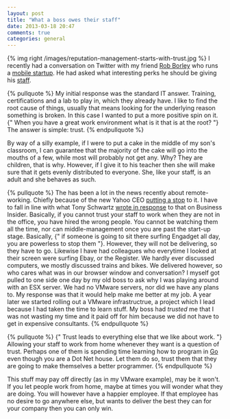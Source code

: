 ```yaml
---
layout: post
title: "What a boss owes their staff"
date: 2013-03-18 20:47
comments: true
categories: general
---
```

{% img right /images/reputation-management-starts-with-trust.jpg %} I recently had a conversation on Twitter with my friend [Rob Borley](http://www.robborley.com/) who runs a [mobile startup](http://www.dootrix.com/). He had asked what interesting perks he should be giving his [staff](https://twitter.com/bobscape/statuses/313610008535367680).
<!-- more -->

{% pullquote %}
My initial response was the standard IT answer. Training, certifications and a lab to play in, which they already have. I like to find the root cause of things, usually that means looking for the underlying reason something is broken. In this case I wanted to put a more positive spin on it. {" When you have a great work environment what is it that is at the root? "} The answer is simple: trust.
{% endpullquote %}

By way of a silly example, if I were to put a cake in the middle of my son's classroom, I can guarantee that the majority of the cake will go into the mouths of a few, while most will probably not get any. Why? They are children, that is why. However, if I give it to his teacher then she will make sure that it gets evenly distributed to everyone. She, like your staff, is an adult and she behaves as such.

{% pullquote %}
The has been a lot in the news recently about remote-working. Chiefly because of the new Yahoo CEO [putting a stop](http://allthingsd.com/20130222/physically-together-heres-the-internal-yahoo-no-work-from-home-memo-which-extends-beyond-remote-workers/) to it. I have to fall in line with what Tony Schwartz [wrote in response](http://www.businessinsider.com/want-productive-employees-treat-them-like-adults-2013-3) to that on Business Insider. Basically, if you cannot trust your staff to work when they are not in the office, you have hired the wrong people. You cannot be watching them all the time, nor can middle-management once you are past the start-up stage. Basically, {" if someone is going to sit there surfing Engadget all day, you are powerless to stop them "}. However, they will not be delivering, so they have to go. Likewise I have had colleagues who everytime I looked at their screen were surfing Ebay, or the Register. We hardly ever discussed computers, we mostly discussed trains and bikes. We delivered however, so who cares what was in our browser window and conversation? I myself got pulled to one side one day by my old boss to ask why I was playing around with an ESX server. We had no VMware servers, nor did we have any plans to. My response was that it would help make me better at my job. A year later we started rolling out a VMware infrastructrue, a project which I lead because I had taken the time to learn stuff. My boss had *trusted* me that I was not wasting my time and it paid off for him because we did not have to get in expensive consultants.
{% endpullquote %}

{% pullquote %}
{" Trust leads to everything else that we like about work. "} Allowing your staff to work from home whenever they want is a question of trust. Perhaps one of them is spending time learning how to program in [Go](http://golang.org/) even though you are a Dot Net house. Let them do so, trust them that they are going to make themselves a better programmer.
{% endpullquote %}

This stuff may pay off directly (as in my VMware example), may be it won't. If you let people work from home, maybe at times you will wonder what they are doing. You will however have a happier employee. If that employee has no desire to go anywhere else, but wants to deliver the best they can for your company then you can only win.
